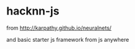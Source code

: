 # hacknn-js

from http://karpathy.github.io/neuralnets/

and basic starter js framework from js anywhere
